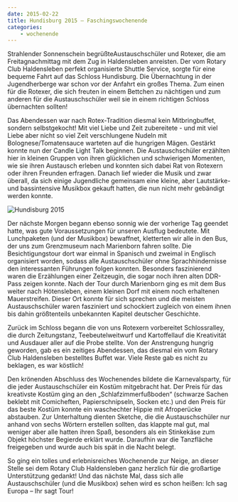 ```yaml
---
date: 2015-02-22
title: Hundisburg 2015 – Faschingswochenende
categories:
    - wochenende
---
```


Strahlender Sonnenschein begrüßteAustauschschüler und Rotexer, die am Freitagnachmittag mit dem Zug in Haldensleben
anreisten. Der vom Rotary Club Haldensleben perfekt organisierte Shuttle Service, sorgte für eine bequeme Fahrt auf das
Schloss Hundisburg. Die Übernachtung in der Jugendherberge war schon vor der Anfahrt ein großes Thema. Zum einen für die
Rotexer, die sich freuten in einem Bettchen zu nächtigen und zum anderen für die Austauschschüler weil sie in einem
richtigen Schloss übernachten sollten!

Das Abendessen war nach Rotex-Tradition diesmal kein Mitbringbuffet, sondern selbstgekocht! Mit viel Liebe und Zeit
zubereitete - und mit viel Liebe aber nicht so viel Zeit verschlungene Nudeln mit Bolognese/Tomatensauce warteten auf
die hungrigen Mägen. Gestärkt konnte nun der Candle Light Talk beginnen. Die Austauschschüler erzählten hier in kleinen
Gruppen von ihren glücklichen und schwierigen Momenten, wie sie ihren Austausch erleben und konnten sich dabei Rat von
Rotexern oder ihren Freunden erfragen. Danach lief wieder die Musik und zwar überall, da sich einige Jugendliche
gemeinsam eine kleine, aber Lautstärke- und bassintensive Musikbox gekauft hatten, die nun nicht mehr gebändigt werden
konnte.

![Hundisburg 2015](/img/2015-hundisburg-hoetensleben.jpg)

Der nächste Morgen begann ebenso sonnig wie der vorherige Tag geendet hatte, was gute Voraussetzungen für unseren
Ausflug bedeutete. Mit Lunchpaketen (und der Musikbox) bewaffnet, kletterten wir alle in den Bus, der uns zum
Grenzmuseum nach Marienborn fahren sollte. Die Besichtigungstour dort war einmal in Spanisch und zweimal in Englisch
organisiert worden, sodass alle Austauschschüler ohne Sprachhindernisse den interessanten Führungen folgen konnten.
Besonders faszinierend waren die Erzählungen einer Zeitzeugin, die sogar noch ihren alten DDR-Pass zeigen konnte. Nach
der Tour durch Marienborn ging es mit dem Bus weiter nach Hötensleben, einem kleinen Dorf mit einem noch erhaltenen
Mauerstreifen. Dieser Ort konnte für sich sprechen und die meisten Austauschschüler waren fasziniert und schockiert
zugleich von einem ihnen bis dahin größtenteils unbekannten Kapitel deutscher Geschichte.

Zurück im Schloss begann die von uns Rotexern vorbereitet Schlossralley, die durch Zeitungstanz, Teebeutelweitwurf und
Kartoffellauf die Kreativität und Ausdauer aller auf die Probe stellte. Von der Anstrengung hungrig geworden, gab es ein
zeitiges Abendessen, das diesmal ein vom Rotary Club Haldensleben bestelltes Buffet war. Viele Reste gab es nicht zu
beklagen, es war köstlich!

Den krönenden Abschluss des Wochenendes bildete die Karnevalsparty, für die jeder Austauschschüler ein Kostüm
mitgebracht hat. Der Preis für das kreativste Kostüm ging an den „Schlafzimmerfußboden“ (schwarze Sachen beklebt mit
Comicheften, Papierschnipseln, Socken etc.) und den Preis für das beste Kostüm konnte ein waschechter Hippie mit
Afroperücke abstauben. Zur Unterhaltung dienten Sketche, die die Austauschschüler nur anhand von sechs Wörtern erstellen
sollten, das klappte mal gut, mal weniger aber alle hatten ihren Spaß, besonders als ein Stinkekäse zum Objekt höchster
Begierde erklärt wurde. Daraufhin war die Tanzfläche freigegeben und wurde auch bis spät in die Nacht belegt.

So ging ein tolles und erlebnisreiches Wochenende zur Neige, an dieser Stelle sei dem Rotary Club Haldensleben ganz
herzlich für die großartige Unterstützung gedankt! Und das nächste Mal, dass sich alle Austauschschüler (und die
Musikbox) sehen wird es schon heißen: Ich sag Europa – Ihr sagt Tour!